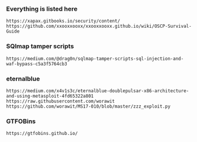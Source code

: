 ### Everything is listed here
```
https://xapax.gitbooks.io/security/content/
https://github.com/xxooxxooxx/xxooxxooxx.github.io/wiki/OSCP-Survival-Guide
```
### SQlmap tamper scripts
```
https://medium.com/@drag0n/sqlmap-tamper-scripts-sql-injection-and-waf-bypass-c5a3f5764cb3 
```

### eternalblue
```
https://medium.com/x4v1s3c/eternalblue-doublepulsar-x86-architecture-and-using-metasploit-4fd65322a801
https://raw.githubusercontent.com/worawit
https://github.com/worawit/MS17-010/blob/master/zzz_exploit.py
```

### GTFOBins
```
https://gtfobins.github.io/
```
